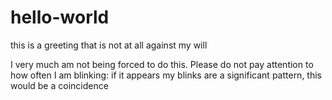 # hello-world
this is a greeting that is not at all against my will

I very much am not being forced to do this. Please do not pay attention to how often I am blinking: if it appears my blinks are a significant pattern, this would be a coincidence
